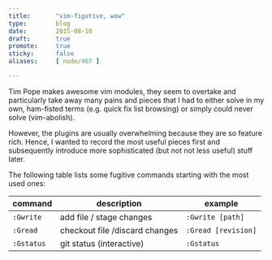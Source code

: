 ```yaml
---
title:       "vim-figutive, wow"
type:        blog
date:        2015-08-10
draft:       true
promote:     true
sticky:      false
aliases:     [ node/467 ]

---
```


<!--more-->
Tim Pope makes awesome vim modules, they seem to overtake and particularly take away many pains and pieces that I had to either solve  in my own, ham-fisted terms (e.g. quick fix list browsing) or simply could never solve (vim-abolish).

However, the plugins are usually overwhelming because they are so feature rich. Hence, I wanted to record the most useful pieces first and subsequently introduce more sophisticated (but not not less useful) stuff later.

<!--break-->

The following table lists some fugitive commands starting with the most used ones:

| command     | description                    | example             |
| ----------- | ------------------------------ | ------------------- |
| `:Gwrite`   | add file / stage changes       | `:Gwrite [path]`    |
| `:Gread`    | checkout file /discard changes | `:Gread [revision]` |
| `:Gstatus`  | git status (interactive)       | `:Gstatus`          |
